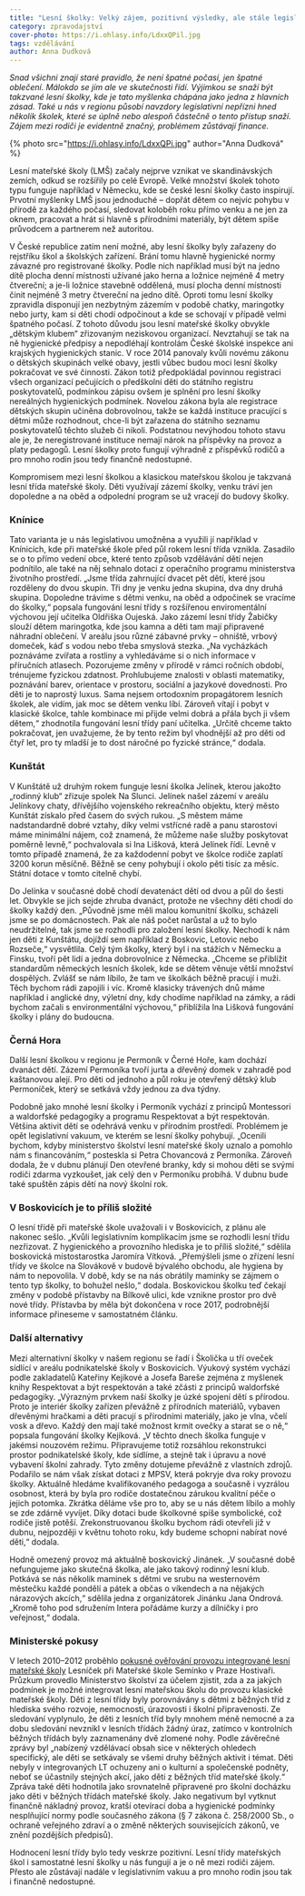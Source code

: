```yaml
---
title: "Lesní školky: Velký zájem, pozitivní výsledky, ale stále legislativní vakuum"
category: zpravodajství
cover-photo: https://i.ohlasy.info/LdxxQPil.jpg
tags: vzdělávání
author: Anna Dudková
---
```


*Snad všichni znají staré pravidlo, že není špatné počasí, jen špatné oblečení. Málokdo se jím ale ve skutečnosti řídí. Výjimkou se snaží být takzvané lesní školky, kde je tato myšlenka chápána jako jedna z hlavních zásad. Také u nás v regionu působí navzdory legislativní nepřízni hned několik školek, které se úplně nebo alespoň částečně o tento přístup snaží. Zájem mezi rodiči je evidentně značný, problémem zůstávají finance.*

{% photo src="https://i.ohlasy.info/LdxxQPi.jpg" author="Anna Dudková" %}

Lesní mateřské školy (LMŠ) začaly nejprve vznikat ve skandinávských zemích, odkud se rozšířily po celé Evropě. Velké množství školek tohoto typu funguje například v Německu, kde se české lesní školky často inspirují. Prvotní myšlenky LMŠ jsou jednoduché – dopřát dětem co nejvíc pohybu v přírodě za každého počasí, sledovat koloběh roku přímo venku a ne jen za oknem, pracovat a hrát si hlavně s přírodními materiály, být dětem spíše průvodcem a partnerem než autoritou. 

V České republice zatím není možné, aby lesní školky byly zařazeny do rejstříku škol a školských zařízení. Brání tomu hlavně hygienické normy závazné pro registrované školky. Podle nich například musí být na jedno dítě plocha denní místnosti užívané jako herna a ložnice nejméně 4 metry čtvereční; a je-li ložnice stavebně oddělená, musí plocha denní místnosti činit nejméně 3 metry čtvereční na jedno dítě. Oproti tomu lesní školky zpravidla disponují jen nezbytným zázemím v podobě chatky, maringotky nebo jurty, kam si děti chodí odpočinout a kde se schovají v případě velmi špatného počasí. Z tohoto důvodu jsou lesní mateřské školky obvykle „dětským klubem“ zřizovaným neziskovou organizací. Nevztahují se tak na ně hygienické předpisy a nepodléhají kontrolám České školské inspekce ani krajských hygienických stanic. V roce 2014 panovaly kvůli novému zákonu o dětských skupinách velké obavy, jestli vůbec budou moci lesní školky pokračovat ve své činnosti. Zákon totiž předpokládal povinnou registraci všech organizací pečujících o předškolní děti do státního registru poskytovatelů, podmínkou zápisu ovšem je splnění pro lesní školky nereálných hygienických podmínek. Novelou zákona byla ale registrace dětských skupin učiněna dobrovolnou, takže se každá instituce pracující s dětmi může rozhodnout, chce-li být zařazena do státního seznamu poskytovatelů těchto služeb či nikoli. Podstatnou nevýhodou tohoto stavu ale je, že neregistrované instituce nemají nárok na příspěvky na provoz a platy pedagogů. Lesní školky proto fungují výhradně z příspěvků rodičů a pro mnoho rodin jsou tedy finančně nedostupné.

Kompromisem mezi lesní školkou a klasickou mateřskou školou je takzvaná lesní třída mateřské školy. Děti využívají zázemí školky, venku tráví jen dopoledne a na oběd a odpolední program se už vracejí do budovy školky. 

### Knínice

Tato varianta je u nás legislativou umožněna a využili jí například v Knínicích, kde při mateřské škole před půl rokem lesní třída vznikla. Zasadilo se o to přímo vedení obce, které tento způsob vzdělávání dětí nejen podnítilo, ale také na něj sehnalo dotaci z operačního programu ministerstva životního prostředí. „Jsme třída zahrnující dvacet pět dětí, které jsou rozděleny do dvou skupin. Tři dny je venku jedna skupina, dva dny druhá skupina. Dopoledne trávíme s dětmi venku, na oběd a odpočinek se vracíme do školky,“ popsala fungování lesní třídy s rozšířenou enviromentální výchovou její učitelka Oldřiška Oujeská. Jako zázemí lesní třídy Žabičky slouží dětem maringotka, kde jsou kamna a děti tam mají připravené náhradní oblečení. V areálu jsou různé zábavné prvky – ohniště, vrbový domeček, káď s vodou nebo třeba smyslová stezka. „Na vycházkách poznáváme zvířata a rostliny a vyhledáváme si o nich informace v příručních atlasech. Pozorujeme změny v přírodě v rámci ročních období, trénujeme fyzickou zdatnost. Prohlubujeme znalosti v oblasti matematiky, poznávání barev, orientace v prostoru, sociální a jazykové dovednosti. Pro děti je to naprostý luxus. Sama nejsem ortodoxním propagátorem lesních školek, ale vidím, jak moc se dětem venku líbí. Zároveň vítají i pobyt v klasické školce, tahle kombinace mi přijde velmi dobrá a přála bych ji všem dětem,“ zhodnotila fungování lesní třídy paní učitelka. „Určitě chceme takto pokračovat, jen uvažujeme, že by tento režim byl vhodnější až pro děti od čtyř let, pro ty mladší je to dost náročné po fyzické stránce,“ dodala.

### Kunštát

V Kunštátě už druhým rokem funguje lesní školka Jelínek, kterou jakožto „rodinný klub“ zřizuje spolek Na Slunci. Jelínek našel zázemí v areálu Jelínkovy chaty, dřívějšího vojenského rekreačního objektu, který město Kunštát získalo před časem do svých rukou. „S městem máme nadstandardně dobré vztahy, díky velmi vstřícné radě a panu starostovi máme minimální nájem, což znamená, že můžeme naše služby poskytovat poměrně levně,“ pochvalovala si Ina Lišková, která Jelínek řídí. Levně v tomto případě znamená, že za každodenní pobyt ve školce rodiče zaplatí 3200 korun měsíčně. Běžně se ceny pohybují i okolo pěti tisíc za měsíc. Státní dotace v tomto citelně chybí. 

Do Jelínka v současné době chodí devatenáct dětí od dvou a půl do šesti let. Obvykle se jich sejde zhruba dvanáct, protože ne všechny děti chodí do školky každý den. „Původně jsme měli malou komunitní školku, scházeli jsme se po domácnostech. Pak ale náš počet narůstal a už to bylo neudržitelné, tak jsme se rozhodli pro založení lesní školky. Nechodí k nám jen děti z Kunštátu, dojíždí sem například z Boskovic, Letovic nebo Rozseče,“ vysvětlila. Celý tým školky, který byl i na stážích v Německu a Finsku, tvoří pět lidí a jedna dobrovolnice z Německa. „Chceme se přiblížit standardům německých lesních školek, kde se dětem věnuje větší množství dospělých. Zvlášť se nám líbilo, že tam ve školkách běžně pracují i muži. Těch bychom rádi zapojili i víc. Kromě klasicky trávených dnů máme například i anglické dny, výletní dny, kdy chodíme například na zámky, a rádi bychom začali s environmentální výchovou,“ přiblížila Ina Lišková fungování školky i plány do budoucna.

### Černá Hora

Další lesní školkou v regionu je Permoník v Černé Hoře, kam dochází dvanáct dětí. Zázemí Permoníka tvoří jurta a dřevěný domek v zahradě pod kaštanovou alejí. Pro děti od jednoho a půl roku je otevřený dětský klub Permoníček, který se setkává vždy jednou za dva týdny.

Podobně jako mnohé lesní školky i Permoník vychází z principů Montessori a waldorfské pedagogiky a programu Respektovat a být respektován. Většina aktivit dětí se odehrává venku v přírodním prostředí. Problémem je opět legislativní vakuum, ve kterém se lesní školky pohybují. „Ocenili bychom, kdyby ministerstvo školství lesní mateřské školy uznalo a pomohlo nám s financováním,“ posteskla si Petra Chovancová z Permoníka. Zároveň dodala, že v dubnu plánují Den otevřené branky, kdy si mohou děti se svými rodiči zdarma vyzkoušet, jak celý den v Permoníku probíhá. V dubnu bude také spuštěn zápis dětí na nový školní rok.

### V Boskovicích je to příliš složité

O lesní třídě při mateřské škole uvažovali i v Boskovicích, z plánu ale nakonec sešlo. „Kvůli legislativním komplikacím jsme se rozhodli lesní třídu nezřizovat. Z hygienického a provozního hlediska je to příliš složité,“ sdělila boskovická místostarostka Jaromíra Vítková. „Přemýšleli jsme o zřízení lesní třídy ve školce na Slovákově v budově bývalého obchodu, ale hygiena by nám to nepovolila. V době, kdy se na nás obrátily maminky se zájmem o tento typ školky, to bohužel nešlo,“ dodala. Boskovickou školku teď čekají změny v podobě přístavby na Bílkově ulici, kde vznikne prostor pro dvě nové třídy. Přístavba by měla být dokončena v roce 2017, podrobnější informace přineseme v samostatném článku.

### Další alternativy

Mezi alternativní školky v našem regionu se řadí i Školička u tří oveček sídlící v areálu podnikatelské školy v Boskovicích. Výukový systém vychází podle zakladatelů Kateřiny Kejíkové a Josefa Bareše zejména z myšlenek knihy Respektovat a být respektován a také zčásti z principů waldorfské pedagogiky. „Výrazným prvkem naší školky je úzké spojení dětí s přírodou. Proto je interiér školky zařízen převážně z přírodních materiálů, vybaven dřevěnými hračkami a děti pracují s přírodními materiály, jako je vlna, včelí vosk a dřevo. Každý den mají také možnost krmit ovečky a starat se o ně,“ popsala fungování školky Kejíková. „V těchto dnech školka funguje v jakémsi nouzovém režimu. Připravujeme totiž rozsáhlou rekonstrukci prostor podnikatelské školy, kde sídlíme, a stejně tak i úpravu a nové vybavení školní zahrady. Tyto změny dotujeme převážně z vlastních zdrojů. Podařilo se nám však získat dotaci z MPSV, která pokryje dva roky provozu školky. Aktuálně hledáme kvalifikovaného pedagoga a současně i vyzrálou osobnost, která by byla pro rodiče dostatečnou zárukou kvalitní péče o jejich potomka. Zkrátka děláme vše pro to, aby se u nás dětem líbilo a mohly se zde zdárně vyvíjet. Díky dotaci bude školkovné spíše symbolické, což rodiče jistě potěší. Zrekonstruovanou školku bychom rádi otevřeli již v dubnu, nejpozději v květnu tohoto roku, kdy budeme schopni nabírat nové děti,“ dodala.

Hodně omezený provoz má aktuálně boskovický Jinánek. „V současné době nefungujeme jako skutečná školka, ale jako takový rodinný lesní klub. Potkává se nás několik maminek s dětmi ve srubu na westernovém městečku každé pondělí a pátek a občas o víkendech a na nějakých nárazových akcích,“ sdělila jedna z organizátorek Jinánku Jana Ondrová. „Kromě toho pod sdružením Intera pořádáme kurzy a dílničky i pro veřejnost,“ dodala.

### Ministerské pokusy

V letech 2010–2012 proběhlo [pokusné ověřování provozu integrované lesní mateřské školy](https://data.ohlasy.info/2016/zaverecna-zprava-lesni-ms.doc) Lesníček při Mateřské škole Semínko v Praze Hostivaři. Průzkum provedlo Ministerstvo školství za účelem zjistit, zda a za jakých podmínek je možné integrovat lesní mateřskou školu do provozu klasické mateřské školy. Děti z lesní třídy byly porovnávány s dětmi z běžných tříd z hlediska svého rozvoje, nemocnosti, úrazovosti i školní připravenosti. Ze sledování vyplynulo, že děti z lesních tříd byly mnohem méně nemocné a za dobu sledování nevznikl v lesních třídách žádný úraz, zatímco v kontrolních běžných třídách byly zaznamenány dvě zlomené nohy. Podle závěrečné zprávy byl „nabízený vzdělávací obsah sice v některých ohledech specifický, ale děti se setkávaly se všemi druhy běžných aktivit i témat. Děti nebyly v integrovaných LT ochuzeny ani o kulturní a společenské podněty, neboť se účastnily stejných akcí, jako děti z běžných tříd mateřské školy.“ Zpráva také děti hodnotila jako srovnatelně připravené pro školní docházku jako děti v běžných třídách mateřské školy. Jako negativum byl vytknut finančně nákladný provoz, kratší otevírací doba a hygienické podmínky nesplňující normy podle současného zákona (§ 7 zákona č. 258/2000 Sb., o ochraně veřejného zdraví a o změně některých souvisejících zákonů, ve znění pozdějších předpisů).

Hodnocení lesní třídy bylo tedy veskrze pozitivní. Lesní třídy mateřských škol i samostatné lesní školky u nás fungují a je o ně mezi rodiči zájem. Přesto ale zůstávají nadále v legislativním vakuu a pro mnoho rodin jsou tak i finančně nedostupné.
